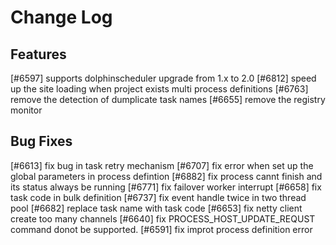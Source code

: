 # Change Log

## Features

[#6597] supports dolphinscheduler upgrade from 1.x to 2.0
[#6812] speed up the site loading when project exists multi process definitions
[#6763] remove the detection of dumplicate task names
[#6655] remove the registry monitor

## Bug Fixes

[#6613] fix bug in task retry mechanism
[#6707] fix error when set up the global parameters in process defintion
[#6882] fix process cannt finish and its status always be running
[#6771] fix failover worker interrupt
[#6658] fix task code in bulk definition
[#6737] fix event handle twice in two thread pool
[#6682] replace task name with task code
[#6653] fix netty client create too many channels
[#6640] fix PROCESS_HOST_UPDATE_REQUST command donot be supported.
[#6591] fix improt process definition error

